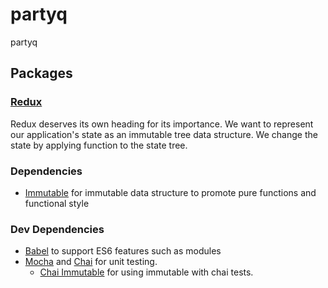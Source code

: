# partyq
partyq

## Packages

### [Redux](http://redux.js.org/)
Redux deserves its own heading for its importance. We want to represent our application's state as an immutable tree data structure. We change the state by applying function to the state tree.

### Dependencies
  - [Immutable](https://facebook.github.io/immutable-js/) for immutable data structure to promote pure functions and functional style

### Dev Dependencies
  - [Babel](https://babeljs.io/) to support ES6 features such as modules
  - [Mocha](https://mochajs.org/) and [Chai](http://chaijs.com/) for unit testing.
    - [Chai Immutable](https://github.com/astorije/chai-immutable) for using immutable with chai tests.
